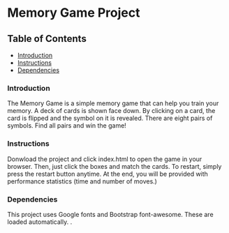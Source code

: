 # Memory Game Project

## Table of Contents

* [Introduction](#introduction)
* [Instructions](#instructions)
* [Dependencies](#dependencies)

### Introduction

The Memory Game is a simple memory game that can help you train your memory. A deck of cards
is shown face down. By clicking on a card, the card is flipped and the symbol on it is revealed.
There are eight pairs of symbols. Find all pairs and win the game!  


### Instructions

Donwload the project and click index.html to open the game in your browser.
Then, just click the boxes and match the cards. To restart, simply press the restart button anytime. At the end, you will be provided with performance statistics (time and number of moves.)

### Dependencies

This project uses Google fonts and Bootstrap font-awesome. These are loaded automatically.
.
